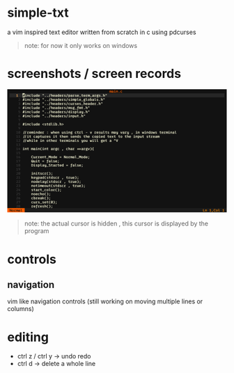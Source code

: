# simple-txt
a vim inspired text editor written from scratch in c using pdcurses

>note: for now it only works on windows

# screenshots / screen records
![screenshot1](https://github.com/abdelrahman1215/simple-txt/blob/main/demos/Screenshot%20(7).png)

>note: the actual cursor is hidden , this cursor is displayed by the program

# controls
## navigation
vim like navigation controls (still working on moving multiple lines or columns)
# editing
* ctrl z / ctrl y -> undo redo
* ctrl d -> delete a whole line